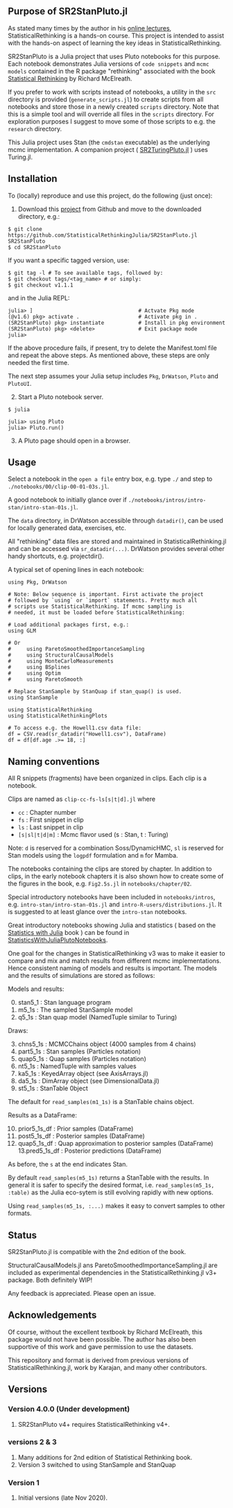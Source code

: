 ## Purpose of SR2StanPluto.jl

As stated many times by the author in his [online lectures](https://www.youtube.com/watch?v=ENxTrFf9a7c&list=PLDcUM9US4XdNM4Edgs7weiyIguLSToZRI), StatisticalRethinking is a hands-on course. This project is intended to assist with the hands-on aspect of learning the key ideas in StatisticalRethinking. 

SR2StanPluto is a Julia project that uses Pluto notebooks for this purpose. Each notebook demonstrates Julia versions of `code snippets` and `mcmc models` contained in the R package "rethinking" associated with the book [Statistical Rethinking](https://xcelab.net/rm/statistical-rethinking/) by Richard McElreath.

If you prefer to work with scripts instead of notebooks, a utility in the `src` directory is provided (`generate_scripts.jl`) to create scripts from all notebooks and store those in a newly created `scripts` directory. Note that this is a simple tool and will override all files in the `scripts` directory. For exploration purposes I suggest to move some of those scripts to e.g. the `research` directory.

This Julia project uses Stan (the `cmdstan` executable) as the underlying mcmc implementation. A companion project ( [SR2TuringPluto.jl](https://github.com/StatisticalRethinkingJulia/SR2TuringPluto.jl) ) uses Turing.jl.

## Installation

To (locally) reproduce and use this project, do the following (just once):

1. Download this [project](https://github.com/StatisticalRethinkingJulia/SR2StanPluto.jl) from Github and move to the downloaded directory, e.g.:

```
$ git clone https://github.com/StatisticalRethinkingJulia/SR2StanPluto.jl SR2StanPluto
$ cd SR2StanPluto
```

If you want a specific tagged version, use:

```
$ git tag -l # To see available tags, followed by:
$ git checkout tags/<tag_name> # or simply:
$ git checkout v1.1.1
```

and in the Julia REPL:

```
julia> ]                                  # Actvate Pkg mode
(@v1.6) pkg> activate .                   # Activate pkg in .
(SR2StanPluto) pkg> instantiate           # Install in pkg environment
(SR2StanPluto) pkg> <delete>              # Exit package mode
julia>
```

If the above procedure fails, if present, try to delete the Manifest.toml file and repeat the above steps. As mentioned above, these steps are only needed the first time.

The next step assumes your Julia setup includes `Pkg`, `DrWatson`, `Pluto` and `PlutoUI`.

2. Start a Pluto notebook server.
```
$ julia

julia> using Pluto
julia> Pluto.run()
```

3. A Pluto page should open in a browser.

## Usage

Select a notebook in the `open a file` entry box, e.g. type `./` and step to `./notebooks/00/clip-00-01-03s.jl`. 

A good notebook to initially glance over if `./notebooks/intros/intro-stan/intro-stan-01s.jl`.

The `data` directory, in DrWatson accessible through `datadir()`, can be used for locally generated data, exercises, etc. 

All "rethinking" data files are stored and maintained in StatisticalRethinking.jl and can be accessed via `sr_datadir(...)`. DrWatson provides several other handy shortcuts, e.g. projectdir().

A typical set of opening lines in each notebook:
```
using Pkg, DrWatson

# Note: Below sequence is important. First activate the project
# followed by `using` or `import` statements. Pretty much all
# scripts use StatisticalRethinking. If mcmc sampling is
# needed, it must be loaded before StatisticalRethinking:

# Load additional packages first, e.g.:
using GLM 

# Or 
#     using ParetoSmoothedImportanceSampling
#     using StructuralCausalModels
#     using MonteCarloMeasurements
#     using BSplines
#     using Optim
#     using ParetoSmooth

# Replace StanSample by StanQuap if stan_quap() is used.
using StanSample

using StatisticalRethinking
using StatisticalRethinkingPlots

# To access e.g. the Howell1.csv data file:
df = CSV.read(sr_datadir("Howell1.csv"), DataFrame)
df = df[df.age .>= 18, :]
```

## Naming conventions

All R snippets (fragments) have been organized in clips. Each clip is a notebook.

Clips are named as `clip-cc-fs-ls[s|t|d].jl` where

* `cc`               : Chapter number
* `fs`               : First snippet in clip
* `ls`               : Last snippet in clip
* `[s|sl|t|d|m]`     : Mcmc flavor used (s : Stan, t : Turing)

Note: `d` is reserved for a combination Soss/DynamicHMC, `sl` is reserved for Stan models using the `logpdf` formulation and `m` for Mamba.

The notebooks containing the clips are stored by chapter. In addition to clips, in the early notebook chapters it is also shown how to create some of the figures in the book, e.g. `Fig2.5s.jl` in `notebooks/chapter/02`.

Special introductory notebooks have been included in `notebooks/intros`, e.g.
`intro-stan/intro-stan-01s.jl` and `intro-R-users/distributions.jl`. It is suggested to at least glance over the `intro-stan` notebooks.

Great introductory notebooks showing Julia and statistics ( based on the [Statistics with Julia](https://statisticswithjulia.org/index.html) book ) can be found in [StatisticsWithJuliaPlutoNotebooks](https://github.com/StatisticalRethinkingJulia/StatisticsWithJuliaPlutoNotebooks.jl).

One goal for the changes in StatisticalRethinking v3 was to make it easier to compare and mix and match results from different mcmc implementations. Hence consistent naming of models and results is important. The models and the results of simulations are stored as follows:

Models and results:

0. stan5_1           : Stan language program
1. m5_1s             : The sampled StanSample model
2. q5_1s             : Stan quap model (NamedTuple similar to Turing)

Draws:

3. chns5_1s          : MCMCChains object (4000 samples from 4 chains)
4. part5_1s          : Stan samples (Particles notation)
5. quap5_1s          : Quap samples (Particles notation)
6. nt5_1s            : NamedTuple with samples values
7. ka5_1s            : KeyedArray object (see AxisArrays.jl)
8. da5_1s            : DimArray object (see DimensionalData.jl)
9. st5_1s            : StanTable 0bject

The default for `read_samples(m1_1s)` is a StanTable chains object.

Results as a DataFrame:

10. prior5_1s_df      : Prior samples (DataFrame)
11. post5_1s_df       : Posterior samples (DataFrame)
12. quap5_1s_df       : Quap approximation to posterior samples (DataFrame)
13.pred5_1s_df       : Posterior predictions (DataFrame)

As before, the `s` at the end indicates Stan.

By default `read_samples(m5_1s)` returns a StanTable with the results. In general
it is safer to specify the desired format, i.e. `read_samples(m5_1s, :table)` as
the Julia eco-sytem is still evolving rapidly with new options.

Using `read_samples(m5_1s, :...)` makes it easy to convert samples to other formats.

## Status

SR2StanPluto.jl is compatible with the 2nd edition of the book.

StructuralCausalModels.jl ans ParetoSmoothedImportanceSampling.jl are included as experimental dependencies in the StatisticalRethinking.jl v3+ package. Both definitely WIP!

Any feedback is appreciated. Please open an issue.

## Acknowledgements

Of course, without the excellent textbook by Richard McElreath, this package would not have been possible. The author has also been supportive of this work and gave permission to use the datasets.

This repository and format is derived from previous versions of StatisticalRethinking.jl, work by Karajan, and many other contributors.

## Versions

### Version 4.0.0 (Under development)

1. SR2StanPluto v4+ requires StatisticalRethinking v4+.

### versions 2 & 3

1. Many additions for 2nd edition of Statistical Rethinking book.
2. Version 3 switched to using StanSample and StanQuap

### Version 1

1. Initial versions (late Nov 2020).

